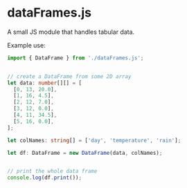 # dataFrames.js

A small JS module that handles tabular data.

Example use:

```ts
import { DataFrame } from './dataFrames.js';


// create a DataFrame from some 2D array
let data: number[][] = [
  [0, 13, 20.0],
  [1, 16, 4.5],
  [2, 12, 7.0],
  [3, 12, 0.0],
  [4, 11, 34.5],
  [5, 16, 0.0],
];

let colNames: string[] = ['day', 'temperature', 'rain'];

let df: DataFrame = new DataFrame(data, colNames);


// print the whole data frame
console.log(df.print());
```
